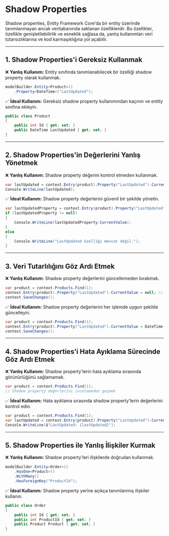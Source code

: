 # Shadow Properties

Shadow properties, Entity Framework Core'da bir entity üzerinde tanımlanmayan ancak veritabanında saklanan özelliklerdir. Bu özellikler, özellikle genişletilebilirlik ve esneklik sağlasa da, yanlış kullanımları veri tutarsızlıklarına ve kod karmaşıklığına yol açabilir.

---

## 1. Shadow Properties'i Gereksiz Kullanmak

❌ **Yanlış Kullanım:** Entity sınıfında tanımlanabilecek bir özelliği shadow property olarak kullanmak.

```csharp
modelBuilder.Entity<Product>()
    .Property<DateTime>("LastUpdated");
```

✅ **İdeal Kullanım:** Gereksiz shadow property kullanımından kaçının ve entity sınıfına ekleyin.

```csharp
public class Product
{
    public int Id { get; set; }
    public DateTime LastUpdated { get; set; }
}
```

---

## 2. Shadow Properties'in Değerlerini Yanlış Yönetmek

❌ **Yanlış Kullanım:** Shadow property değerini kontrol etmeden kullanmak.

```csharp
var lastUpdated = context.Entry(product).Property("LastUpdated").CurrentValue;
Console.WriteLine(lastUpdated);
```

✅ **İdeal Kullanım:** Shadow property değerlerini güvenli bir şekilde yönetin.

```csharp
var lastUpdatedProperty = context.Entry(product).Property("LastUpdated");
if (lastUpdatedProperty != null)
{
    Console.WriteLine(lastUpdatedProperty.CurrentValue);
}
else
{
    Console.WriteLine("LastUpdated özelliği mevcut değil.");
}
```

---

## 3. Veri Tutarlılığını Göz Ardı Etmek

❌ **Yanlış Kullanım:** Shadow property değerlerini güncellemeden bırakmak.

```csharp
var product = context.Products.Find(1);
context.Entry(product).Property("LastUpdated").CurrentValue = null; // Değer tutarsızlığı yaratır
context.SaveChanges();
```

✅ **İdeal Kullanım:** Shadow property değerlerini her işlemde uygun şekilde güncelleyin.

```csharp
var product = context.Products.Find(1);
context.Entry(product).Property("LastUpdated").CurrentValue = DateTime.UtcNow;
context.SaveChanges();
```

---

## 4. Shadow Properties'i Hata Ayıklama Sürecinde Göz Ardı Etmek

❌ **Yanlış Kullanım:** Shadow property'lerin hata ayıklama sırasında görünürlüğünü sağlamamak.

```csharp
var product = context.Products.Find(1);
// Shadow property değerlerini incelemeden geçmek
```

✅ **İdeal Kullanım:** Hata ayıklama sırasında shadow property'lerin değerlerini kontrol edin.

```csharp
var product = context.Products.Find(1);
var lastUpdated = context.Entry(product).Property("LastUpdated").CurrentValue;
Console.WriteLine($"LastUpdated: {lastUpdated}");
```

---

## 5. Shadow Properties ile Yanlış İlişkiler Kurmak

❌ **Yanlış Kullanım:** Shadow property'leri ilişkilerde doğrudan kullanmak.

```csharp
modelBuilder.Entity<Order>()
    .HasOne<Product>()
    .WithMany()
    .HasForeignKey("ProductId");
```

✅ **İdeal Kullanım:** Shadow property yerine açıkça tanımlanmış ilişkiler kullanın.

```csharp
public class Order
{
    public int Id { get; set; }
    public int ProductId { get; set; }
    public Product Product { get; set; }
}
```